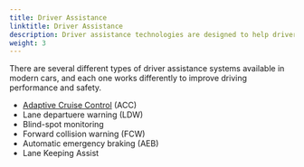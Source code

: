 ```yaml
---
title: Driver Assistance
linktitle: Driver Assistance
description: Driver assistance technologies are designed to help drivers operate their vehicles more safely and efficiently. EVKX.net gives you details about the different systems in EVs.
weight: 3
---
```

<!-- markdownlint-disable MD033 -->
There are several different types of driver assistance systems available in modern cars, and each one works differently to improve driving performance and safety.


- [Adaptive Cruise Control](adaptivecruisecontrol) (ACC)
- Lane departuere warning (LDW)
- Blind-spot monitoring
- Forward collision warning (FCW)
- Automatic emergency braking (AEB)
- Lane Keeping Assist
